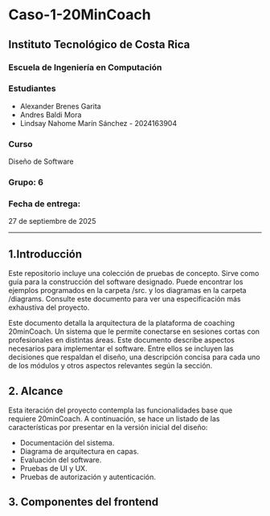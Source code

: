 # Caso-1-20MinCoach
## Instituto Tecnológico de Costa Rica
### Escuela de Ingeniería en Computación

### Estudiantes
- Alexander Brenes Garita
- Andres Baldi Mora
- Lindsay Nahome Marín Sánchez - 2024163904

### Curso
Diseño de Software

### Grupo: 6

### Fecha de entrega: 
27 de septiembre de 2025

---
## 1.Introducción
Este repositorio incluye una colección de pruebas de concepto. Sirve como guía para la construcción del software designado. Puede encontrar los ejemplos programados en la carpeta /src. y los diagramas en la carpeta /diagrams. Consulte este documento para ver una especificación más exhaustiva del proyecto.

Este documento detalla la arquitectura de la plataforma de coaching 20minCoach. Un sistema que le permite conectarse en sesiones cortas con profesionales en distintas áreas. Este documento describe aspectos necesarios para implementar el software. Entre ellos se incluyen las decisiones que respaldan el diseño, una descripción concisa para cada uno de los módulos y otros aspectos relevantes según la sección.

## 2. Alcance
Esta iteración del proyecto contempla las funcionalidades base que requiere 20minCoach. A continuación, se hace un listado de las características por presentar en la versión inicial del diseño: 

- Documentación del sistema.
- Diagrama de arquitectura en capas.
- Evaluación del software.
- Pruebas de UI y UX.
- Pruebas de autorización y autenticación.

## 3. Componentes del frontend





